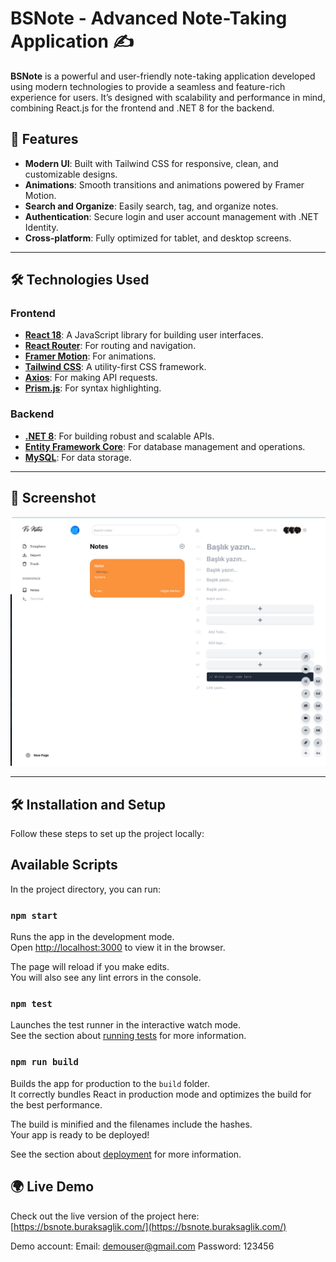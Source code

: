 # BSNote - Advanced Note-Taking Application ✍️

**BSNote** is a powerful and user-friendly note-taking application developed using modern technologies to provide a seamless and feature-rich experience for users. It’s designed with scalability and performance in mind, combining React.js for the frontend and .NET 8 for the backend.

## 🌟 Features

- **Modern UI**: Built with Tailwind CSS for responsive, clean, and customizable designs.
- **Animations**: Smooth transitions and animations powered by Framer Motion.
- **Search and Organize**: Easily search, tag, and organize notes.
- **Authentication**: Secure login and user account management with .NET Identity.
- **Cross-platform**: Fully optimized for tablet, and desktop screens.

---

## 🛠 Technologies Used

### Frontend

- **[React 18](https://reactjs.org/)**: A JavaScript library for building user interfaces.
- **[React Router](https://reactrouter.com/)**: For routing and navigation.
- **[Framer Motion](https://www.framer.com/motion/)**: For animations.
- **[Tailwind CSS](https://tailwindcss.com/)**: A utility-first CSS framework.
- **[Axios](https://axios-http.com/)**: For making API requests.
- **[Prism.js](https://prismjs.com/)**: For syntax highlighting.

### Backend

- **[.NET 8](https://dotnet.microsoft.com/)**: For building robust and scalable APIs.
- **[Entity Framework Core](https://learn.microsoft.com/en-us/ef/)**: For database management and operations.
- **[MySQL](https://www.mysql.com/)**: For data storage.

---

## 📸 Screenshot

![BSNote Screenshot](./screenshot.png)

---

## 🛠 Installation and Setup

Follow these steps to set up the project locally:

## Available Scripts

In the project directory, you can run:

### `npm start`

Runs the app in the development mode.\
Open [http://localhost:3000](http://localhost:3000) to view it in the browser.

The page will reload if you make edits.\
You will also see any lint errors in the console.

### `npm test`

Launches the test runner in the interactive watch mode.\
See the section about [running tests](https://facebook.github.io/create-react-app/docs/running-tests) for more information.

### `npm run build`

Builds the app for production to the `build` folder.\
It correctly bundles React in production mode and optimizes the build for the best performance.

The build is minified and the filenames include the hashes.\
Your app is ready to be deployed!

See the section about [deployment](https://facebook.github.io/create-react-app/docs/deployment) for more information.

## 🌍 Live Demo

Check out the live version of the project here:  
[https://bsnote.buraksaglik.com/](https://bsnote.buraksaglik.com/)

Demo account:
Email: demouser@gmail.com
Password: 123456
